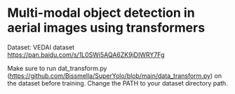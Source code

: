 # Multi-modal object detection in aerial images using transformers


Dataset: VEDAI dataset https://pan.baidu.com/s/1L0SWi5AQA6ZK9jDIWRY7Fg

Make sure to run dat_transform.py (https://github.com/Bissmella/SuperYolo/blob/main/data_transform.py) on the dataset before training. Change the PATH to your dataset directory path.

